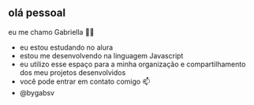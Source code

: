 ## olá pessoal 
eu me chamo Gabriella 👋🏼

- eu estou estudando no alura
- estou me desenvolvendo na linguagem Javascript 
- eu utilizo esse espaço para a minha organização e compartilhamento dos meu projetos desenvolvidos
- você pode entrar em contato comigo 📫 
- @bygabsv

